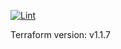 [![Lint](https://github.com/giovannirossini/terraform/actions/workflows/lint.yml/badge.svg?branch=main)](https://github.com/giovannirossini/terraform/actions/workflows/lint.yml)

Terraform version: v1.1.7
